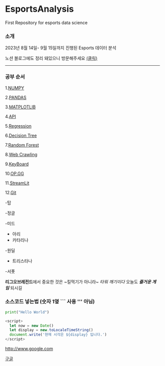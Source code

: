 # EsportsAnalysis
First Repository for esports data science


### 소개
2023년 8월 14일- 9월 15일까지 진행된 Esports 데이터 분석

노션 블로그에도 정리 돼있으니 방문해주세요
[(클릭)](https://www.notion.so/E-SPORTS-cf6d889ea7104e1e94a7675cabcec9ab)


---


### 공부 순서

1.[NUMPY](https://www.notion.so/NUMPY-d25df7ef387e45c3b1e060f54f79d008?pvs=21)

2.[PANDAS](https://www.notion.so/PANDAS-e5acaa16f1b34c15b5730ffbd59642d7?pvs=21)

3.[MATPLOTLIB](https://www.notion.so/MATPLOTLIB-202e2dc87b8945e4a0d1d91cf6469e20?pvs=21)

4.[API](https://www.notion.so/API-4f232665a691453f993f2b20d352d93d?pvs=21)

5.[Regression ](https://www.notion.so/Regression-8f428a93fe5f451681821d78719d1d9b?pvs=21)

6.[Decision Tree](https://www.notion.so/Decision-Tree-e400f2d7003b4abaa63092557e3f1419?pvs=21)

7.[Random Forest](https://www.notion.so/Random-Forest-7ac53fad583f4d2682a554ebad0502d0?pvs=21)

8.[Web Crawling](https://www.notion.so/Web-Crawling-6bb7d08be0734b689409409fbeee7939?pvs=21)

9.[KeyBoard](https://www.notion.so/KeyBoard-7d67675ed0114491aca652d98d9e05ef?pvs=21)

10.[OP.GG](https://www.notion.so/OP-GG-6566ee7b68eb47899ce7c271562c0182?pvs=21)

11.[StreamLit](https://www.notion.so/StreamLit-e772a029b1844ab3abf93e8ba3364160?pvs=21)

12.[Git](https://www.notion.so/Git-8ff3bbe7f4b74c95924bd1be31b35266?pvs=21)


-탑

-정글

-미드
  - 아리
  - 카타리나

-원딜
  
  - 트리스타나

-서폿

**리그오브레전드**에서 중요한 것은 ~킬먹기가 아니라~ *타워 깨기이다*
오늘도 ***즐거운 게임*** 되시길

### 소스코드 넣는법 (숫자 1옆 ``` 사용 ''' 아님)

```python
print("Hello World")
```

```javascript
<script>
  let now = new Date()
  let display = new.toLocaleTimeString()
  document.write('현재 시각은 ${display} 입니다.')
</script>
```

<http://www.google.com>


[구글](https://www.google.com, "클릭하면 구글로 이동합니다") 

